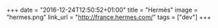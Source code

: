 +++
date = "2016-12-24T12:50:52+01:00"
title = "Hermès"
image = "hermes.png"
link_url = "http://france.hermes.com/"
tags = ["dev"]
+++

